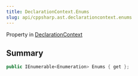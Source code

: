 ```yaml
---
title: DeclarationContext.Enums
slug: api/cppsharp.ast.declarationcontext.enums
---
```

Property in [DeclarationContext](/api/cppsharp/ast/declarationcontext)

## Summary



```csharp
public IEnumerable<Enumeration> Enums { get };
```

